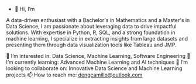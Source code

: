 - 👋 Hi, I’m

A data-driven enthusiast with a Bachelor's in Mathematics and a Master's in Data Science, I am passionate about leveraging data to drive impactful solutions. With expertise in Python, R, SQL, and a strong foundation in machine learning, I specialize in extracting insights from large datasets and presenting them through data visualization tools like Tableau and JMP.

👀 I’m interested in: Data Science, Machine Learning, Software Engineering
🌱 I’m currently learning: Advanced Machine Learning and AI techniques
💞️ I’m looking to collaborate on: Innovative Data Science and Machine Learning projects
📫 How to reach me: dengcamillo@outlook.com

